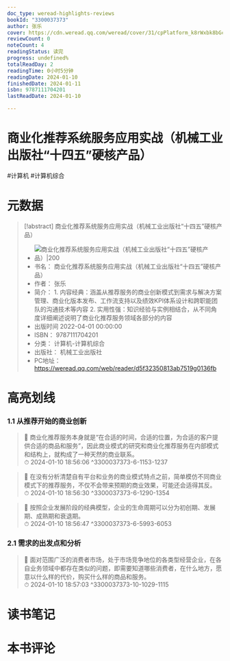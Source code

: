 ```yaml
---
doc_type: weread-highlights-reviews
bookId: "3300037373"
author: 张乐
cover: https://cdn.weread.qq.com/weread/cover/31/cpPlatform_k8rWxbk8bGcDKWu8EZ1oVa/t7_cpPlatform_k8rWxbk8bGcDKWu8EZ1oVa.jpg
reviewCount: 0
noteCount: 4
readingStatus: 读完
progress: undefined%
totalReadDay: 2
readingTime: 0小时5分钟
readingDate: 2024-01-10
finishedDate: 2024-01-11
isbn: 9787111704201
lastReadDate: 2024-01-10

---
```


# 商业化推荐系统服务应用实战（机械工业出版社“十四五”硬核产品）


#计算机 #计算机综合

# 元数据
> [!abstract] 商业化推荐系统服务应用实战（机械工业出版社“十四五”硬核产品）
> - ![ 商业化推荐系统服务应用实战（机械工业出版社“十四五”硬核产品）|200](https://cdn.weread.qq.com/weread/cover/31/cpPlatform_k8rWxbk8bGcDKWu8EZ1oVa/t7_cpPlatform_k8rWxbk8bGcDKWu8EZ1oVa.jpg)
> - 书名： 商业化推荐系统服务应用实战（机械工业出版社“十四五”硬核产品）
> - 作者： 张乐
> - 简介： 1. 内容经典：涵盖从推荐服务的商业创新模式到需求与解决方案管理、商业化版本发布、工作流支持以及绩效KPI体系设计和跨职能团队的沟通技术等内容 2. 实用性强：知识经验与实例相结合，从不同角度详细阐述说明了商业化推荐服务领域各部分的内容
> - 出版时间 2022-04-01 00:00:00
> - ISBN： 9787111704201
> - 分类： 计算机-计算机综合
> - 出版社： 机械工业出版社
> - PC地址：https://weread.qq.com/web/reader/d5f32350813ab7519g0136fb

# 高亮划线


### 1.1 从推荐开始的商业创新

> 📌 商业化推荐服务本身就是“在合适的时间，合适的位置，为合适的客户提供合适的商品和服务”，因此商业模式的研究和商业化推荐服务在内部模式和结构上，就构成了一种天然的商业联系。  
> ⏱ 2024-01-10 18:56:06 ^3300037373-6-1153-1237

> 📌 在没有分析清楚自有平台和业务的商业模式特点之前，简单模仿不同商业模式下的推荐服务，不仅不会带来预期的商业效果，可能还会适得其反。  
> ⏱ 2024-01-10 18:56:30 ^3300037373-6-1290-1354

> 📌 按照企业发展阶段的经典模型，企业的生命周期可以分为初创期、发展期、成熟期和衰退期。  
> ⏱ 2024-01-10 18:56:47 ^3300037373-6-5993-6053

### 2.1 需求的出发点和分析

> 📌 面对范围广泛的消费者市场，处于市场竞争地位的各类型经营企业，在各自业务领域中都存在类似的问题，即需要知道哪些消费者，在什么地方，愿意以什么样的代价，购买什么样的商品和服务。  
> ⏱ 2024-01-10 18:57:03 ^3300037373-10-1029-1115



# 读书笔记




# 本书评论

